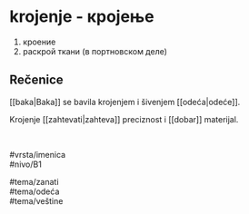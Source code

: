 # krojenje - кројење

1. кроение  
2. раскрой ткани (в портновском деле)

## Rečenice

[[baka|Baka]] se bavila krojenjem i šivenjem [[odeća|odeće]].

Krojenje [[zahtevati|zahteva]] preciznost i [[dobar]] materijal.

<br>

#vrsta/imenica  
#nivo/B1  

#tema/zanati  
#tema/odeća  
#tema/veštine  
